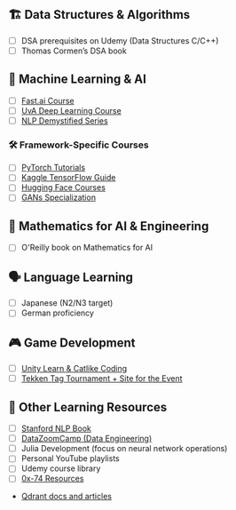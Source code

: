 ## 🏗 Data Structures & Algorithms
- [ ] DSA prerequisites on Udemy (Data Structures C/C++)
- [ ] Thomas Cormen’s DSA book

## 🤖 Machine Learning & AI
- [ ] [Fast.ai Course](https://course.fast.ai)
- [ ] [UvA Deep Learning Course](https://uvadlc-notebooks.readthedocs.io/en/latest/index.html)
- [ ] [NLP Demystified Series](https://www.youtube.com/playlist?list=PLw3N0OFSAYSEC_XokEcX8uzJmEZSoNGuS)

### 🛠 Framework-Specific Courses
- [ ] [PyTorch Tutorials](https://pytorch.org/tutorials/)
- [ ] [Kaggle TensorFlow Guide](https://www.kaggle.com/learn-guide/tensorflow)
- [ ] [Hugging Face Courses](https://huggingface.co/learn)
- [ ] [GANs Specialization](https://www.coursera.org/specializations/generative-adversarial-networks-gans)

## 📐 Mathematics for AI & Engineering
- [ ] O'Reilly book on Mathematics for AI

## 🗣 Language Learning
- [ ] Japanese (N2/N3 target)
- [ ] German proficiency

## 🎮 Game Development
- [ ] [Unity Learn & Catlike Coding](https://learn.unity.com)
- [ ] [Tekken Tag Tournament + Site for the Event](https://docs.diambra.ai/projects/gamepainter/)

## 📖 Other Learning Resources
- [ ] [Stanford NLP Book](https://nlp.stanford.edu/IR-book/)
- [ ] [DataZoomCamp (Data Engineering)](https://dezoomcamp.streamlit.app/)
- [ ] Julia Development (focus on neural network operations)
- [ ] Personal YouTube playlists
- [ ] Udemy course library
- [ ] [0x-74 Resources](https://0x-74.netlify.app/resources/)
- [Qdrant docs and articles](https://qdrant.tech/articles/)  
